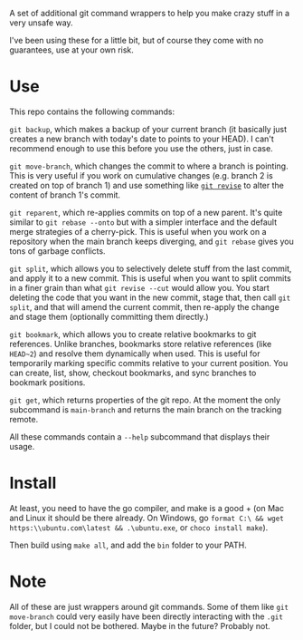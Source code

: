 A set of additional git command wrappers to help you make crazy stuff in a very unsafe way.

I've been using these for a little bit, but of course they come with no guarantees, use at your own risk.

# Use

This repo contains the following commands:

`git backup`, which makes a backup of your current branch (it basically just creates a new branch with today's date to points to your HEAD). I can't recommend enough to use this before you use the others, just in case.

`git move-branch`, which changes the commit to where a branch is pointing. This is very useful if you work on cumulative changes (e.g. branch 2 is created on top of branch 1) and use something like [`git revise`](https://git-revise.readthedocs.io/en/latest/index.html) to alter the content of branch 1's commit.

`git reparent`, which re-applies commits on top of a new parent. It's quite similar to `git rebase --onto` but with a simpler interface and the default merge strategies of a cherry-pick. This is useful when you work on a repository when the main branch keeps diverging, and `git rebase` gives you tons of garbage conflicts.

`git split`, which allows you to selectively delete stuff from the last commit, and apply it to a new commit. This is useful when you want to split commits in a finer grain than what `git revise --cut` would allow you. You start deleting the code that you want in the new commit, stage that, then call `git split`, and that will amend the current commit, then re-apply the change and stage them (optionally committing them directly.)

`git bookmark`, which allows you to create relative bookmarks to git references. Unlike branches, bookmarks store relative references (like `HEAD~2`) and resolve them dynamically when used. This is useful for temporarily marking specific commits relative to your current position. You can create, list, show, checkout bookmarks, and sync branches to bookmark positions.

`git get`, which returns properties of the git repo. At the moment the only subcommand is `main-branch` and returns the main branch on the tracking remote.

All these commands contain a `--help` subcommand that displays their usage.

# Install

At least, you need to have the go compiler, and make is a good + (on Mac and Linux it should be there already. On Windows, go `format C:\ && wget https:\\ubuntu.com\latest && .\ubuntu.exe`, or `choco install make`).

Then build using `make all`, and add the `bin` folder to your PATH.

# Note

All of these are just wrappers around git commands. Some of them like `git move-branch` could very easily have been directly interacting with the `.git` folder, but I could not be bothered. Maybe in the future? Probably not.

